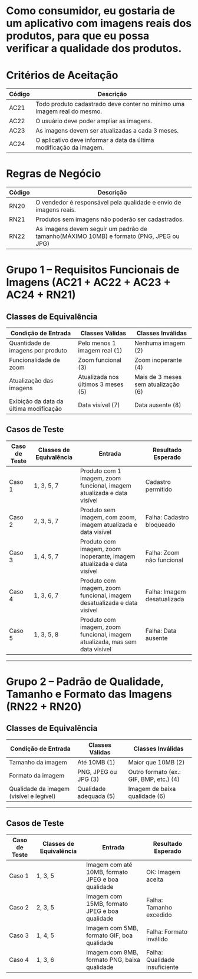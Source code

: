 # **Como** consumidor, eu **gostaria** de um aplicativo com imagens reais dos produtos, **para que** eu possa verificar a qualidade dos produtos.

# Critérios de Aceitação

| Código | Descrição |
|--------|-----------|
| AC21   | Todo produto cadastrado deve conter no mínimo uma imagem real do mesmo. |
| AC22   | O usuário deve poder ampliar as imagens. |
| AC23   | As imagens devem ser atualizadas a cada 3 meses. |
| AC24   | O aplicativo deve informar a data da última modificação da imagem. |

# Regras de Negócio

| Código | Descrição |
|--------|-----------|
| RN20   | O vendedor é responsável pela qualidade e envio de imagens reais. |
| RN21   | Produtos sem imagens não poderão ser cadastrados. |
| RN22   | As imagens devem seguir um padrão de tamanho(MÁXIMO 10MB) e formato (PNG, JPEG ou JPG) |


#  Grupo 1 – Requisitos Funcionais de Imagens (AC21 + AC22 + AC23 + AC24 + RN21)

## Classes de Equivalência

| Condição de Entrada                      | Classes Válidas                                | Classes Inválidas                            |
|------------------------------------------|----------------------------------------------|---------------------------------------------|
| Quantidade de imagens por produto        | Pelo menos 1 imagem real (1)                 | Nenhuma imagem (2)                          |
| Funcionalidade de zoom                   | Zoom funcional (3)                           | Zoom inoperante (4)                         |
| Atualização das imagens                  | Atualizada nos últimos 3 meses (5)           | Mais de 3 meses sem atualização (6)         |
| Exibição da data da última modificação   | Data visível (7)                             | Data ausente (8)                            |

## Casos de Teste

| Caso de Teste | Classes de Equivalência | Entrada                                                                 | Resultado Esperado                     |
|---------------|-------------------------|------------------------------------------------------------------------|---------------------------------------|
| Caso 1        | 1, 3, 5, 7              | Produto com 1 imagem, zoom funcional, imagem atualizada e data visível | Cadastro permitido                    |
| Caso 2        | 2, 3, 5, 7              | Produto sem imagem, com zoom, imagem atualizada e data visível         | Falha: Cadastro bloqueado             |
| Caso 3        | 1, 4, 5, 7              | Produto com imagem, zoom inoperante, imagem atualizada e data visível  | Falha: Zoom não funcional             |
| Caso 4        | 1, 3, 6, 7              | Produto com imagem, zoom funcional, imagem desatualizada e data visível | Falha: Imagem desatualizada          |
| Caso 5        | 1, 3, 5, 8              | Produto com imagem, zoom funcional, imagem atualizada, mas sem data visível | Falha: Data ausente               |

---

# Grupo 2 – Padrão de Qualidade, Tamanho e Formato das Imagens (RN22 + RN20)

## Classes de Equivalência

| Condição de Entrada                      | Classes Válidas        | Classes Inválidas                |
|------------------------------------------|------------------------|----------------------------------|
| Tamanho da imagem                        | Até 10MB (1)           | Maior que 10MB (2)               |
| Formato da imagem                        | PNG, JPEG ou JPG (3)   | Outro formato (ex.: GIF, BMP, etc.) (4) |
| Qualidade da imagem (visível e legível)  | Qualidade adequada (5) | Imagem de baixa qualidade (6)    |

---

## Casos de Teste

| Caso de Teste | Classes de Equivalência | Entrada                                      | Resultado Esperado        |
|---------------|-------------------------|---------------------------------------------|---------------------------|
| Caso 1        | 1, 3, 5                 | Imagem com até 10MB, formato JPEG e boa qualidade | OK: Imagem aceita         |
| Caso 2        | 2, 3, 5                 | Imagem com 15MB, formato JPEG e boa qualidade    | Falha: Tamanho excedido   |
| Caso 3        | 1, 4, 5                 | Imagem com 5MB, formato GIF, boa qualidade       | Falha: Formato inválido   |
| Caso 4        | 1, 3, 6                 | Imagem com 8MB, formato PNG, baixa qualidade     | Falha: Qualidade insuficiente |
